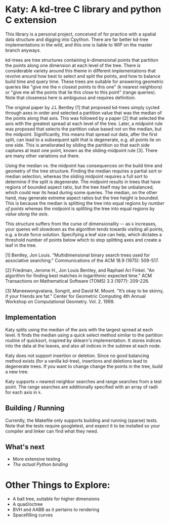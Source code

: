 # Katy: A kd-tree C library and python C extension

This library is a personal project, conceived of for practice with a spatial
data structure and digging into Cpython. There are far better kd-tree
implementations in the wild, and this one is liable to WIP on the master branch
anyways.

kd-trees are tree structures containing k-dimensional points that partition the
points along one dimension at each level of the tree. There is considerable
variety around this theme in different implementations that revolve around how
best to select and split the points, and how to balance build time and query
time. These trees are suitable for answering geometric queries like "give me
the n closest points to this one" (k nearest neighbors) or "give me all the
points that lie this close to this point" (range queries). Note that closeness
here is ambiguous and requires definition.

The original paper by J.L Bentley [1] that proposed kd-trees simply cycled
through axes in order and selected a partition value that was the median of the
points along that axis. This was followed by a paper [2] that selected the axis
with the greatest spread at each level of the tree. Later, a midpoint rule was
proposed that selects the partition value based not on the median, but the
midpoint. Significantly, this means that spread out data, after the first
split, can lead to a subsequent split that is degenerate, e.g. all points lie
on one side. This is ameliorated by sliding the partition so that each side
captures at least one point, known as the sliding-midpoint rule [3]. There are
many other variations out there.

Using the median vs. the midpoint has consequences on the build time and
geometry of the tree structure. Finding the median requires a partial
sort or median selection, whereas the sliding midpoint requires a full sort to
determine if the split is degenerate. The midpoint results in trees that have
regions of bounded aspect ratio, but the tree itself may be unbalanced, which
could rear its head during some queries. The
median, on the other hand, may generate extreme aspect ratios but the tree
height is bounded. This is because the median is splitting the tree into equal
regions by _number of points_ whereas the midpoint is splitting the tree into
equal regions by _value along the axis_.

This structure suffers from the curse of dimensionality -- as `k` increases,
your queres will slowdown as the algorithm tends towards visiting all points,
e.g. a brute force solution. Specifying a leaf size can help, which dictates a
threshold number of points below which to stop splitting axes and create a leaf
in the tree.

[1] Bentley, Jon Louis. "Multidimensional binary search trees used for
    associative searching." Communications of the ACM 18.9 (1975): 509-517.

[2] Friedman, Jerome H., Jon Louis Bentley, and Raphael Ari Finkel. "An
    algorithm for finding best matches in logarithmic expected time." ACM
    Transactions on Mathematical Software (TOMS) 3.3 (1977): 209-226.

[3] Maneewongvatana, Songrit, and David M. Mount. "It’s okay to be skinny, if
    your friends are fat." Center for Geometric Computing 4th Annual Workshop
    on Computational Geometry. Vol. 2. 1999.

## Implementation

Katy splits using the median of the axis with the largest spread at each level.
It finds the median using a quick select method similar to the partition
routine of quicksort, inspired by sklearn's implementation. It stores indices
into the data at the leaves, and also all indices in the subtree at each node.

Katy does not support insertion or deletion. Since no good balancing method
exists (for a vanilla kd-tree), insertions and deletions lead to degenerate
trees. If you want to change change the points in the tree, build a new tree.

Katy supports `n` nearest neighbor searches and range searches from a test
point. The range searches are additionally specified with an array of radii for
each axis in `k`.

## Building / Running

Currently, the Makefile only supports building and running (sparse) tests. Note
that the tests require googletest, and expect it to be installed so your
compiler and linker can find what they need.

## What's next

* More extensive testing
* _The actual Python binding_

# Other Things to Explore:

* A ball tree, suitable for higher dimensions
* A quad/octree
* BVH and AABB as it pertains to rendering
* Spacefilling curves
